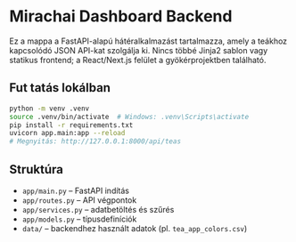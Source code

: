 # Mirachai Dashboard Backend

Ez a mappa a FastAPI-alapú hátéralkalmazást tartalmazza, amely a teákhoz kapcsolódó JSON API-kat szolgálja ki. Nincs többé Jinja2 sablon vagy statikus frontend; a React/Next.js felület a gyökérprojektben található.

## Fut tatás lokálban

```bash
python -m venv .venv
source .venv/bin/activate  # Windows: .venv\Scripts\activate
pip install -r requirements.txt
uvicorn app.main:app --reload
# Megnyitás: http://127.0.0.1:8000/api/teas
```

## Struktúra

- `app/main.py` – FastAPI indítás
- `app/routes.py` – API végpontok
- `app/services.py` – adatbetöltés és szűrés
- `app/models.py` – típusdefiníciók
- `data/` – backendhez használt adatok (pl. `tea_app_colors.csv`)